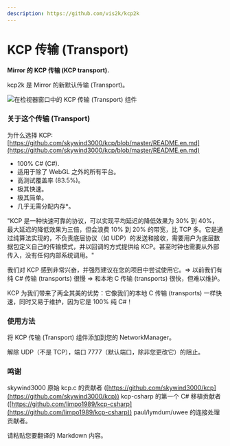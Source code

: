 ```yaml
---
description: https://github.com/vis2k/kcp2k
---
```


# KCP 传输 (Transport)

**Mirror 的 KCP 传输 (KCP transport).**

kcp2k 是 Mirror 的新默认传输 (Transport)。

![在检视器窗口中的 KCP 传输 (Transport) 组件](<../../.gitbook/assets/image (120).png>)

### 关于这个传输 (Transport) <a href="#about-this-transport" id="about-this-transport"></a>

为什么选择 KCP: [https://github.com/skywind3000/kcp/blob/master/README.en.md](https://github.com/skywind3000/kcp/blob/master/README.en.md)

* 100% C# (C#).
* 适用于除了 WebGL 之外的所有平台。
* 高测试覆盖率 (83.5%)。
* 极其快速。
* 极其简单。
* 几乎无需分配内存\*。

"KCP 是一种快速可靠的协议，可以实现平均延迟的降低效果为 30% 到 40%，最大延迟的降低效果为三倍，但会浪费 10% 到 20% 的带宽，比 TCP 多。它是通过纯算法实现的，不负责底层协议（如 UDP）的发送和接收，需要用户为底层数据包定义自己的传输模式，并以回调的方式提供给 KCP。甚至时钟也需要从外部传入，没有任何内部系统调用。"

我们对 KCP 感到非常兴奋，并强烈建议在您的项目中尝试使用它。=> 以前我们有纯 C# 传输 (transports) 很慢 => 和本地 C 传输 (transports) 很快，但难以维护。

KCP 为我们带来了两全其美的优势：它像我们的本地 C 传输 (transports) 一样快速，同时又易于维护，因为它是 100% 纯 C#！

### 使用方法 <a href="#usage" id="usage"></a>

将 KCP 传输 (Transport) 组件添加到您的 NetworkManager。

解除 UDP（不是 TCP），端口 7777（默认端口，除非您更改它）的阻止。

### 鸣谢 <a href="#credits" id="credits"></a>

skywind3000 原始 kcp.c 的贡献者 ([https://github.com/skywind3000/kcp](https://github.com/skywind3000/kcp)) kcp-csharp 的第一个 C# 移植贡献者 ([https://github.com/limpo1989/kcp-csharp](https://github.com/limpo1989/kcp-csharp)) paul/lymdum/uwee 的连接处理贡献者。

请粘贴您要翻译的 Markdown 内容。
